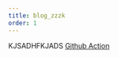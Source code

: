 ```yaml
---
title: blog_zzzk
order: 1
---
```


KJSADHFKJADS  [Github Action](https://github.com/features/actions)